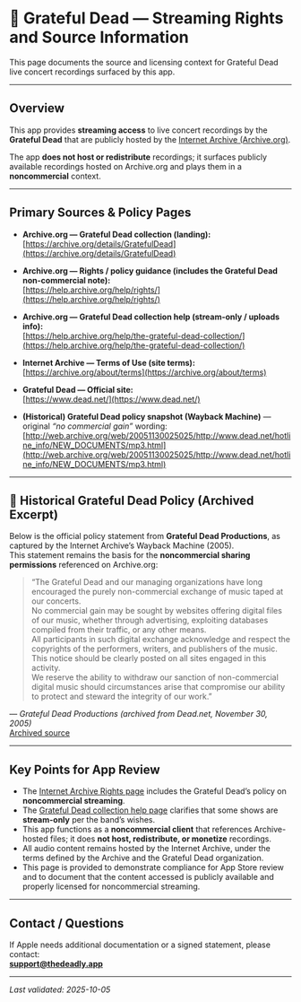 # 🎵 Grateful Dead — Streaming Rights and Source Information

This page documents the source and licensing context for Grateful Dead live concert recordings surfaced by this app.

---

## Overview

This app provides **streaming access** to live concert recordings by the **Grateful Dead** that are publicly hosted by the [Internet Archive (Archive.org)](https://archive.org/details/GratefulDead).

The app **does not host or redistribute** recordings; it surfaces publicly available recordings hosted on Archive.org and plays them in a **noncommercial** context.

---

## Primary Sources & Policy Pages

- **Archive.org — Grateful Dead collection (landing):**  
  [https://archive.org/details/GratefulDead](https://archive.org/details/GratefulDead)

- **Archive.org — Rights / policy guidance (includes the Grateful Dead non-commercial note):**  
  [https://help.archive.org/help/rights/](https://help.archive.org/help/rights/)

- **Archive.org — Grateful Dead collection help (stream-only / uploads info):**  
  [https://help.archive.org/help/the-grateful-dead-collection/](https://help.archive.org/help/the-grateful-dead-collection/)

- **Internet Archive — Terms of Use (site terms):**  
  [https://archive.org/about/terms](https://archive.org/about/terms)

- **Grateful Dead — Official site:**  
  [https://www.dead.net/](https://www.dead.net/)

- **(Historical) Grateful Dead policy snapshot (Wayback Machine)** — original _“no commercial gain”_ wording:  
  [http://web.archive.org/web/20051130025025/http://www.dead.net/hotline_info/NEW_DOCUMENTS/mp3.html](http://web.archive.org/web/20051130025025/http://www.dead.net/hotline_info/NEW_DOCUMENTS/mp3.html)

---

## 🔑 Historical Grateful Dead Policy (Archived Excerpt)

Below is the official policy statement from **Grateful Dead Productions**, as captured by the Internet Archive’s Wayback Machine (2005).  
This statement remains the basis for the **noncommercial sharing permissions** referenced on Archive.org:

> “The Grateful Dead and our managing organizations have long encouraged the purely non-commercial exchange of music taped at our concerts.  
> No commercial gain may be sought by websites offering digital files of our music, whether through advertising, exploiting databases compiled from their traffic, or any other means.  
> All participants in such digital exchange acknowledge and respect the copyrights of the performers, writers, and publishers of the music.  
> This notice should be clearly posted on all sites engaged in this activity.  
> We reserve the ability to withdraw our sanction of non-commercial digital music should circumstances arise that compromise our ability to protect and steward the integrity of our work.”

— _Grateful Dead Productions (archived from Dead.net, November 30, 2005)_  
[Archived source](http://web.archive.org/web/20051130025025/http://www.dead.net/hotline_info/NEW_DOCUMENTS/mp3.html)

---

## Key Points for App Review

- The [Internet Archive Rights page](https://help.archive.org/help/rights/) includes the Grateful Dead’s policy on **noncommercial streaming**.
- The [Grateful Dead collection help page](https://help.archive.org/help/the-grateful-dead-collection/) clarifies that some shows are **stream-only** per the band’s wishes.
- This app functions as a **noncommercial client** that references Archive-hosted files; it does **not host, redistribute, or monetize** recordings.
- All audio content remains hosted by the Internet Archive, under the terms defined by the Archive and the Grateful Dead organization.
- This page is provided to demonstrate compliance for App Store review and to document that the content accessed is publicly available and properly licensed for noncommercial streaming.

---

## Contact / Questions

If Apple needs additional documentation or a signed statement, please contact:  
**support@thedeadly.app**

---

_Last validated: 2025-10-05_
